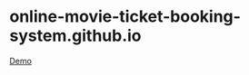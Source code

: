 # online-movie-ticket-booking-system.github.io
[Demo](https://vj-karthick.github.io/online-movie-ticket-booking-system.github.io/)
